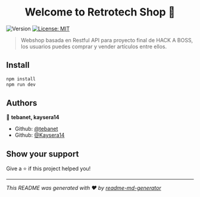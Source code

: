 <h1 align="center">Welcome to Retrotech Shop 👋</h1>
<p>
  <img alt="Version" src="https://img.shields.io/badge/version-1.0.0-blue.svg?cacheSeconds=2592000" />
  <a href="#" target="_blank">
    <img alt="License: MIT" src="https://img.shields.io/badge/License-MIT-yellow.svg" />
  </a>
</p>

> Webshop basada en Restful API para proyecto final de HACK A BOSS, los usuarios puedes comprar y vender artículos entre ellos.

## Install

```sh
npm install
npm run dev
```

## Authors

👤 **tebanet, kaysera14**

* Github: [@tebanet](https://github.com/tebanet)
* Github: [@Kaysera14](https://github.com/Kaysera14)


## Show your support

Give a ⭐️ if this project helped you!

***
_This README was generated with ❤️ by [readme-md-generator](https://github.com/kefranabg/readme-md-generator)_
